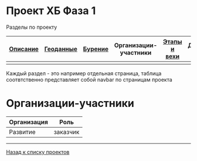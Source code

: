 # Проект ХБ Фаза 1

Разделы по проекту

| [Описание](1.html) | [Геоданные](1_geo.html) | [Бурение](1_well.html) | Организации-участники | [Этапы и вехи](1_plan.html) | [Документы и модели](1_doc.html) |
|-------|--------|---------|---------|---------|------|
| | | | | | |


Каждый раздел - это например отдельная страница, таблица соотвтственно представляет собой navbar по страницам проекта

# Организации-участники

| Организация | Роль |
|-----|---------|
|Развитие | заказчик |



---

[Назад к списку проектов](https://ygpn.github.io/)
